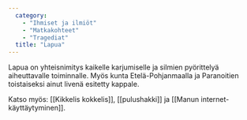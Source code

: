 ```yaml
---
  category: 
    - "Ihmiset ja ilmiöt"
    - "Matkakohteet"
    - "Tragediat"
  title: "Lapua"
---
```

Lapua on yhteisnimitys kaikelle karjumiselle ja silmien pyörittelyä aiheuttavalle toiminnalle. Myös kunta Etelä-Pohjanmaalla ja Paranoitien toistaiseksi ainut livenä esitetty kappale.

Katso myös: [[Kikkelis kokkelis]], [[pulushakki]] ja [[Manun internet-käyttäytyminen]].